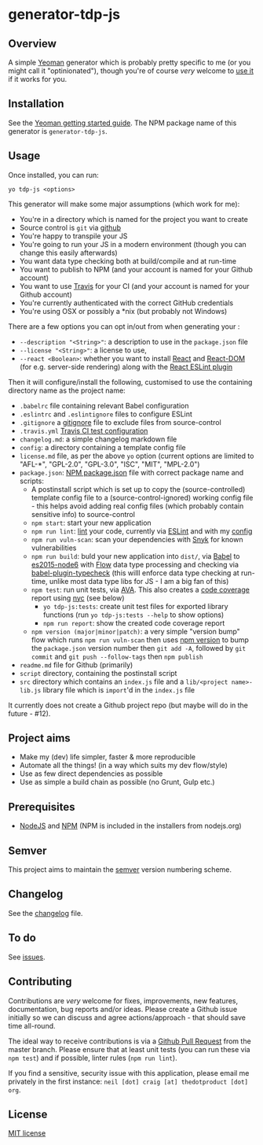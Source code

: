 # generator-tdp-js

## Overview
A simple [Yeoman](http://yeoman.io/) generator which is probably pretty specific to me (or you might call it "optinionated"), though you're of course *very* welcome to [use it](http://yeoman.io/learning/index.html) if it works for you.


## Installation
See the [Yeoman getting started guide](http://yeoman.io/learning/index.html). The NPM package name of this generator is `generator-tdp-js`.


## Usage
Once installed, you can run:

```
yo tdp-js <options>
```

This generator will make some major assumptions (which work for me):

* You're in a directory which is named for the project you want to create
* Source control is `git` via [github](https://github.com)
* You're happy to transpile your JS
* You're going to run your JS in a modern environment (though you can change this easily afterwards)
* You want data type checking both at build/compile and at run-time
* You want to publish to NPM (and your account is named for your Github account)
* You want to use [Travis](https://travis-ci.org/) for your CI (and your account is named for your Github account)
* You're currently authenticated with the correct GitHub credentials
* You're using OSX or possibly a \*nix (but probably not Windows)


There are a few options you can opt in/out from when generating your :

* `--description "<String>"`: a description to use in the `package.json` file
* `--license "<String>"`: a license to use, 
* `--react <Boolean>`: whether you want to install [React](https://facebook.github.io/react/) and [React-DOM](https://www.npmjs.com/package/react-dom) (for e.g. server-side rendering) along with the [React ESLint plugin](https://www.npmjs.com/package/eslint-plugin-react)


Then it will configure/install the following, customised to use the containing directory name as the project name:

* `.babelrc` file containing relevant Babel configuration
* `.eslintrc` and `.eslintignore` files to configure ESLint
* `.gitignore` a [gitignore](https://help.github.com/articles/ignoring-files/) file to exclude files from source-control
* `.travis.yml` [Travis CI test configuration](https://docs.travis-ci.com/user/customizing-the-build)
* `changelog.md`: a simple changelog markdown file
* `config`: a directory containing a template config file
* `license.md` file, as per the above `yo` option (current options are limited to "AFL-*", "GPL-2.0", "GPL-3.0", "ISC", "MIT", "MPL-2.0")
* `package.json`: [NPM package.json](https://docs.npmjs.com/files/package.json) file with correct package name and scripts:
    * A postinstall script which is set up to copy the (source-controlled) template config file to a (source-control-ignored) working config file - this helps avoid adding real config files (which probably contain sensitive info) to source-control
    * `npm start`: start your new application
    * `npm run lint`: [lint](https://en.wikipedia.org/wiki/Lint_(software)) your code, currently via [ESLint](http://eslint.org/) and with my [config](https://github.com/neilstuartcraig/eslint-config-tdp)
    * `npm run vuln-scan`: scan your dependencies with [Snyk](https://snyk.io/) for known vulnerabilities
    * `npm run build`: buld your new application into `dist/`, via [Babel](https://babeljs.io/) to [es2015-node6](https://www.npmjs.com/package/babel-preset-es2015-node6) with [Flow](https://flowtype.org/) data type processing and checking via [babel-plugin-typecheck](https://github.com/codemix/babel-plugin-typecheck) (this willl enforce data type checking at run-time, unlike most data type libs for JS - I am a big fan of this)
    * `npm test`: run unit tests, via [AVA](https://github.com/avajs/ava). This also creates a [code coverage](https://en.wikipedia.org/wiki/Code_coverage) report using [nyc](https://github.com/istanbuljs/nyc) (see below)
        * `yo tdp-js:tests`: create unit test files for exported library functions (run `yo tdp-js:tests --help` to show options)
        * `npm run report`: show the created code coverage report
    * `npm version (major|minor|patch)`: a very simple "version bump" flow which runs `npm run vuln-scan` then uses [npm version](https://docs.npmjs.com/cli/version) to bump the `package.json` version number then `git add -A`, followed by `git commit` and `git push --follow-tags` then `npm publish`
* `readme.md` file for Github (primarily)
* `script` directory, containing the postinstall script 
* `src` directory which contains an `index.js` file and a `lib/<project name>-lib.js` library file which is `import`'d in the `index.js` file 

It currently does not create a Github project repo (but maybe will do in the future - #12).


## Project aims

* Make my (dev) life simpler, faster & more reproducible
* Automate all the things! (in a way which suits my dev flow/style)
* Use as few direct dependencies as possible
* Use as simple a build chain as possible (no Grunt, Gulp etc.)


## Prerequisites
* [NodeJS](https://nodejs.org/) and [NPM](https://www.npmjs.com/) (NPM is included in the installers from nodejs.org)


## Semver
This project aims to maintain the [semver](http://semver.org/) version numbering scheme.


## Changelog
See the [changelog](./changelog.md) file.


## To do
See [issues](./issues).


## Contributing
Contributions are *very* welcome for fixes, improvements, new features, documentation, bug reports and/or ideas. Please create a Github issue initially so we can discuss and agree actions/approach - that should save time all-round.

The ideal way to receive contributions is via a [Github Pull Request](https://help.github.com/articles/using-pull-requests/) from the master branch. Please ensure that at least unit tests (you can run these via `npm test`) and if possible, linter rules (`npm run lint`).

If you find a sensitive, security issue with this application, please email me privately in the first instance: `neil [dot] craig [at] thedotproduct [dot] org`.


## License
[MIT license](./license.md)